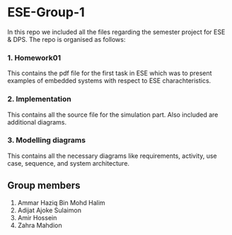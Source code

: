 # ESE-Group-1
In this repo we included all the files regarding the semester project for ESE & DPS. The repo is organised as follows:

### 1. Homework01
This contains the pdf file for the first task in ESE which was to present examples of embedded systems with respect to ESE charachteristics.

### 2. Implementation
This contains all the source file for the simulation part. Also included are additional diagrams.

### 3. Modelling diagrams
This contains all the necessary diagrams like requirements, activity, use case, sequence, and system architecture.

## Group members 
1. Ammar Haziq Bin Mohd Halim
2. Adijat Ajoke Sulaimon
3. Amir Hossein
4. Zahra Mahdion
